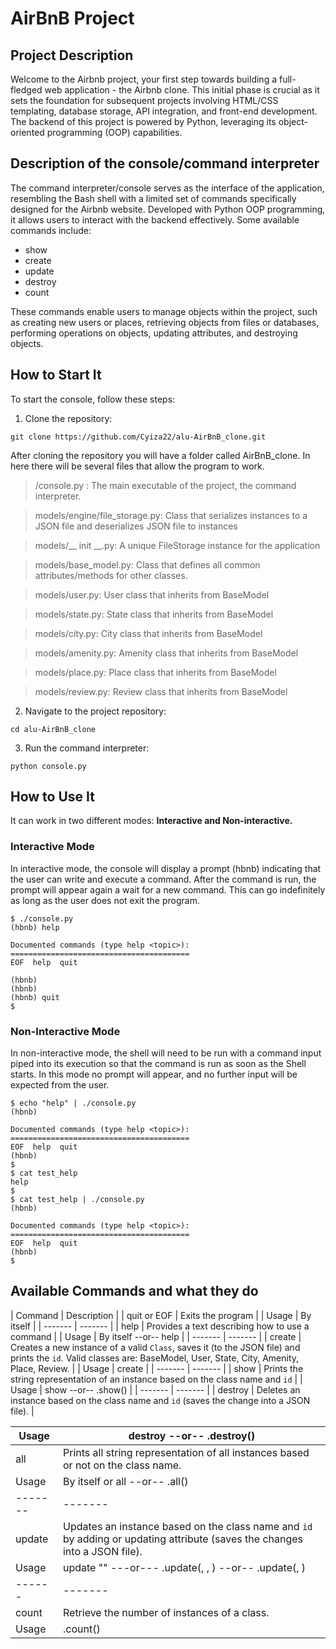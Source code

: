 AirBnB Project
=======================================================================================================
Project Description
-------------------------------------------------------------------------------------------------------
Welcome to the Airbnb project, your first step towards building a full-fledged web application - the Airbnb clone. This initial phase is crucial as it sets the foundation for subsequent projects involving HTML/CSS templating, database storage, API integration, and front-end development. The backend of this project is powered by Python, leveraging its object-oriented programming (OOP) capabilities.

Description of the console/command interpreter
-------------------------------------------------------------------------------------------------------
The command interpreter/console serves as the interface of the application, resembling the Bash shell with a limited set of commands specifically designed for the Airbnb website. Developed with Python OOP programming, it allows users to interact with the backend effectively. Some available commands include:

* show
* create
* update
* destroy
* count

These commands enable users to manage objects within the project, such as creating new users or places, retrieving objects from files or databases, performing operations on objects, updating attributes, and destroying objects.

How to Start It
-------------------------------------------------------------------------------------------------------
To start the console, follow these steps:

1. Clone the repository:
```
git clone https://github.com/Cyiza22/alu-AirBnB_clone.git
```

After cloning the repository you will have a folder called AirBnB_clone. In here there will be several files that allow the program to work.

> /console.py : The main executable of the project, the command interpreter.

> models/engine/file_storage.py: Class that serializes instances to a JSON file and deserializes JSON file to instances

> models/__ init __.py: A unique FileStorage instance for the application

> models/base_model.py: Class that defines all common attributes/methods for other classes.

> models/user.py: User class that inherits from BaseModel

> models/state.py: State class that inherits from BaseModel

> models/city.py: City class that inherits from BaseModel

> models/amenity.py: Amenity class that inherits from BaseModel

> models/place.py: Place class that inherits from BaseModel

> models/review.py: Review class that inherits from BaseModel

2. Navigate to the project repository:
```
cd alu-AirBnB_clone
```

3. Run the command interpreter:
```
python console.py 
```

How to Use It
-------------------------------------------------------------------------------------------------------
It can work in two different modes:
**Interactive and Non-interactive.**
### Interactive Mode ##

In interactive mode, the console will display a prompt (hbnb) indicating that the user can write and execute a command. After the command is run, the prompt will appear again a wait for a new command. This can go indefinitely as long as the user does not exit the program.
```
$ ./console.py
(hbnb) help

Documented commands (type help <topic>):
========================================
EOF  help  quit

(hbnb) 
(hbnb) 
(hbnb) quit
$
```
### Non-Interactive Mode ##
In non-interactive mode, the shell will need to be run with a command input piped into its execution so that the command is run as soon as the Shell starts. In this mode no prompt will appear, and no further input will be expected from the user.
```
$ echo "help" | ./console.py
(hbnb)

Documented commands (type help <topic>):
========================================
EOF  help  quit
(hbnb) 
$
$ cat test_help
help
$
$ cat test_help | ./console.py
(hbnb)

Documented commands (type help <topic>):
========================================
EOF  help  quit
(hbnb) 
$
```

Available Commands and what they do
-------------------------------------------------------------------------------------------------------
| Command | Description |
| quit or EOF | Exits the program |
| Usage | By itself |
| ------- | ------- |
| help | Provides a text describing how to use a command |
| Usage | By itself --or-- help <command> |
| ------- | ------- |
| create | Creates a new instance of a valid `Class`, saves it (to the JSON file) and prints the `id`. Valid classes are: BaseModel, User, State, City, Amenity, Place, Review. |
| Usage | create <classname> |
| ------- | ------- |
| show | Prints the string representation of an instance based on the class name and `id` |
| Usage | show <class name> <id> --or-- <class name>.show(<id>) |
| ------- | ------- |
| destroy | Deletes an instance based on the class name and `id` (saves the change into a JSON file). |

| Usage | destroy <class name> <id> --or-- .destroy() |
| ------- | ------- |
| all | Prints all string representation of all instances based or not on the class name. |
| Usage | By itself or all <class name> --or-- <class name>.all() |
| ------- | ------- |
| update | Updates an instance based on the class name and `id` by adding or updating attribute (saves the changes into a JSON file). |
| Usage | update <class name> <id> <attribute name> "<attribute value>" ---or--- <class name>.update(<id>, <attribute name>, <attribute value>) --or-- <class name>.update(<id>, <dictionary representation>) |
| ------ | ------- |
| count | Retrieve the number of instances of a class. |
| Usage | <class name>.count() |
